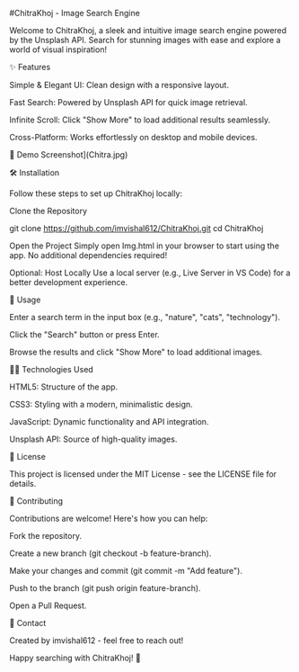 #ChitraKhoj - Image Search Engine

Welcome to ChitraKhoj, a sleek and intuitive image search engine powered by the Unsplash API. Search for stunning images with ease and explore a world of visual inspiration!



✨ Features





Simple & Elegant UI: Clean design with a responsive layout.



Fast Search: Powered by Unsplash API for quick image retrieval.



Infinite Scroll: Click "Show More" to load additional results seamlessly.



Cross-Platform: Works effortlessly on desktop and mobile devices.



🚀 Demo
Screenshot](Chitra.jpg)



🛠️ Installation

Follow these steps to set up ChitraKhoj locally:





Clone the Repository

git clone https://github.com/imvishal612/ChitraKhoj.git
cd ChitraKhoj



Open the Project
Simply open Img.html in your browser to start using the app. No additional dependencies required!



Optional: Host Locally
Use a local server (e.g., Live Server in VS Code) for a better development experience.



📖 Usage





Enter a search term in the input box (e.g., "nature", "cats", "technology").



Click the "Search" button or press Enter.



Browse the results and click "Show More" to load additional images.



🧑‍💻 Technologies Used





HTML5: Structure of the app.



CSS3: Styling with a modern, minimalistic design.



JavaScript: Dynamic functionality and API integration.



Unsplash API: Source of high-quality images.



📜 License

This project is licensed under the MIT License - see the LICENSE file for details.



🤝 Contributing

Contributions are welcome! Here's how you can help:





Fork the repository.



Create a new branch (git checkout -b feature-branch).



Make your changes and commit (git commit -m "Add feature").



Push to the branch (git push origin feature-branch).



Open a Pull Request.



📧 Contact

Created by imvishal612 - feel free to reach out!

Happy searching with ChitraKhoj! 🌟

